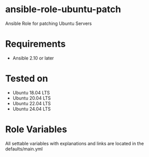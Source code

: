 # ansible-role-ubuntu-patch
Ansible Role for patching Ubuntu Servers

# Requirements
- Ansible 2.10 or later

# Tested on
- Ubuntu 18.04 LTS
- Ubuntu 20.04 LTS
- Ubuntu 22.04 LTS
- Ubuntu 24.04 LTS

# Role Variables
All settable variables with explanations and links are located in the defaults/main.yml
